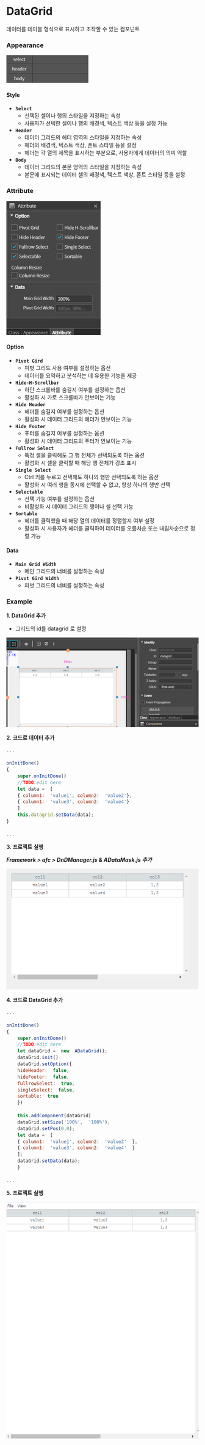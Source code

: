 # DataGrid

데이터를 테이블 형식으로 표시하고 조작할 수 있는 컴포넌트

### Appearance

![](../../.gitbook/assets/dataGrid_apper.png)

#### Style

* **`Select`**
  * 선택된 셀이나 행의 스타일을 지정하는 속성
  * 사용자가 선택한 셀이나 행의 배경색, 텍스트 색상 등을 설정 가능
* **`Header`**
  * 데이터 그리드의 헤더 영역의 스타일을 지정하는 속성
  * 헤더의 배경색, 텍스트 색상, 폰트 스타일 등을 설정
  * 헤더는 각 열의 제목을 표시하는 부분으로, 사용자에게 데이터의 의미 역할
* **`Body`**
  * 데이터 그리드의 본문 영역의 스타일을 지정하는 속성
  * 본문에 표시되는 데이터 셀의 배경색, 텍스트 색상, 폰트 스타일 등을 설정

### Attribute

![](../../.gitbook/assets/dataGrid_attri.png)

#### Option

* **`Pivot Gird`**
  * 피벗 그리드 사용 여부를 설정하는 옵션
  * 데이터를 요약하고 분석하는 데 유용한 기능을 제공
* **`Hide-H-Scrollbar`**
  * 하단 스크롤바를 숨길지 여부를 설정하는 옵션
  * 활성화 시 가로 스크롤바가 안보이는 기능
* **`Hide Header`**
  * 헤더를 숨길지 여부를 설정하는 옵션
  * 활성화 시 데이터 그리드의 헤더가 안보이는 기능
* **`Hide Footer`**
  * 푸터를 숨길지 여부를 설정하는 옵션
  * 활성화 시 데이터 그리드의 푸터가 안보이는 기능
* **`Fullrow Select`**
  * 특정 셀을 클릭해도 그 행 전체가 선택되도록 하는 옵션
  * 활성화 시 셀을 클릭할 때 해당 행 전체가 강조 표시
* **`Single Select`**
  * Ctrl 키를 누르고 선택해도 하나의 행만 선택되도록 하는 옵션
  * 활성화 시 여러 행을 동시에 선택할 수 없고, 항상 하나의 행만 선택
* **`Selectable`**
  * 선택 가능 여부를 설정하는 옵션
  * 비활성화 시 데이터 그리드의 행이나 셀 선택 가능
* **`Sortable`**
  * 헤더를 클릭했을 때 해당 열의 데이터를 정렬할지 여부 설정
  * 활성화 시 사용자가 헤더를 클릭하여 데이터를 오름차순 또는 내림차순으로 정렬 가능

#### Data

* **`Main Grid Width`**
  * 메인 그리드의 너비를 설정하는 속성
* **`Pivot Gird Width`**
  * 피벗 그리드의 너비를 설정하는 속성

### Example

**1. DataGrid 추가**

* 그리드의 id를 datagrid 로 설정

![](../../.gitbook/assets/datagrid_new.png)

**2. 코드로 데이터 추가**

```javascript
...

onInitDone()
{
	super.onInitDone()
	//TODO:edit here
	let data =  [
	{ column1:  'value1', column2:  'value2'},
	{ column1:  'value3', column2:  'value4'}
	]
	this.datagrid.setData(data);
}

...
```

**3. 프로젝트 실행**

_**Framework > afc > DnDManager.js & ADataMask.js 추가**_

![](../../.gitbook/assets/datagrid_plus.png)

**4. 코드로 DataGrid 추가**

```javascript
...

onInitDone()
{
	super.onInitDone()
	//TODO:edit here
	let dataGrid =  new  ADataGrid();
	dataGrid.init()
	dataGrid.setOption({
	hideHeader:  false,
	hideFooter:  false,
	fullrowSelect:  true,
	singleSelect:  false,
	sortable:  true
	})

	this.addComponent(dataGrid)
	dataGrid.setSize('100%',  '100%');
	dataGrid.setPos(0,0);
	let data =  [
	{ column1:  'value1', column2:  'value2'  },
	{ column1:  'value3', column2:  'value4'  }
	];
	dataGrid.setData(data);
	}

...
```

**5. 프로젝트 실행**

![](../../.gitbook/assets/dg_new2.png)
